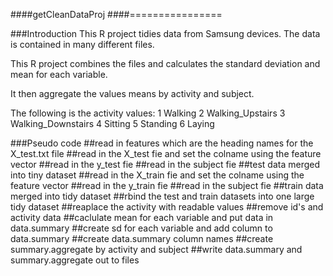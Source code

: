 ####getCleanDataProj
####================

###Introduction
This R project tidies data from Samsung devices. The data is contained in many different files.

This R project combines the files and calculates the standard deviation and mean for each variable.

It then aggregate the values means by activity and subject.

The following is the activity values:
1 Walking
2 Walking_Upstairs
3 Walking_Downstairs
4 Sitting
5 Standing
6 Laying

###Pseudo code
##read in features which are the heading names for the X_test.txt file
##read in the X_test fie and set the colname using the feature vector
##read in the y_test fie
##read in the subject fie
##test data merged into tiny dataset
##read in the X_train fie and set the colname using the feature vector
##read in the y_train fie
##read in the subject fie
##train data merged into tidy dataset
##rbind the test and train datasets into one large tidy dataset
##reaplace the activity with readable values
##remove id's and activity data
##caclulate mean for each variable and put data in data.summary
##create sd for each variable and add column to data.summary
##create data.summary column names
##create summary.aggregate by activity and subject
##write data.summary and summary.aggregate out to files